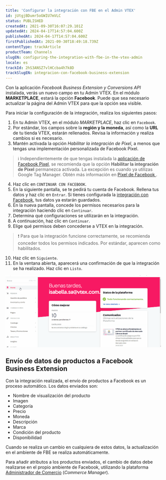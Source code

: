 ```yaml
---
title: 'Configurar la integración con FBE en el Admin VTEX'
id: jUtgjBDumr5oGWIU7mVLC
status: PUBLISHED
createdAt: 2021-09-30T16:07:29.101Z
updatedAt: 2024-04-17T14:57:04.600Z
publishedAt: 2024-04-17T14:57:04.600Z
firstPublishedAt: 2021-09-30T18:49:18.739Z
contentType: trackArticle
productTeam: Channels
slugEN: configuring-the-integration-with-fbe-in-the-vtex-admin
locale: es
trackId: 2hS3ANSZ7vlHCcba4h7k8D
trackSlugEN: integracion-con-facebook-business-extension
---
```


Con la aplicación _Facebook Business Extension y Conversions API_ instalada, verás un nuevo campo en tu Admin VTEX. En el módulo **MARKETPLACE**, estará la opción **Facebook**. Puede que sea necesario actualizar la página del Admin VTEX para que la opción sea visible.

Para iniciar la configuración de la integración, realiza los siguientes pasos:

1. En tu Admin VTEX, en el módulo _MARKETPLACE_, haz clic en `Facebook`.
2. Por estándar, los campos sobre la **región y la moneda**, así como la **URL** de tu tienda VTEX, estarán rellenados. Revisa la información y realiza cambios si es necesario.
3. Mantén activada la opción _Habilitar la integración de Píxel_, a menos que tengas una implementación personalizada de Facebook Pixel. 

  > ℹ️ Independientemente de que tengas instalada la <a href= "https://apps.vtex.com/vtex-facebook-pixel/p">aplicación de Facebook Pixel</a>, se recomienda que la opción **Habilitar la integración de Píxel** permanezca activada. La excepción es cuando ya utilizas Google Tag Manager. Obtén más información en <a href= "https://help.vtex.com/es/tracks/integracao-com-o-facebook-business-extension--2hS3ANSZ7vlHCcba4h7k8D/434Z1iWnaa0zbOMDyr6oi#pixel-de-facebook">Píxel de Facebook </a>.

4. Haz clic en `CONTINUAR CON FACEBOOK`.
5. En la siguiente pantalla, se te pedirá tu cuenta de Facebook. Rellena tus datos y haz clic en `Entrar`. Si tienes configurada la [integración con Facebook](https://help.vtex.com/es/tracks/integracao-com-o-facebook--7h8KvIC4DbRRc8VlyJ8PFc), tus datos ya estarán guardados.
6. En la nueva pantalla, concede los permisos necesarios para la integración haciendo clic en `Continuar`.
7. Determina qué configuraciones se utilizarán en la integración.
8. A continuación, haz clic en `Continuar`.
9. Elige qué permisos deben concederse a VTEX en la integración.

  > ❗ Para que la integración funcione correctamente, se recomienda conceder todos los permisos indicados. Por estándar, aparecen como habilitados.

10. Haz clic en `Siguiente`.
11. En la ventana abierta, aparecerá una confirmación de que la integración se ha realizado. Haz clic en `Listo`.

![gif es v1](https://raw.githubusercontent.com/vtexdocs/help-center-content/refs/heads/main/docs/es/tracks/integracion-con-facebook-business-extension/configurar-la-integracion-con-fbe-en-el-admin-vtex_1.gif)

## Envío de datos de productos a Facebook Business Extension

Con la integración realizada, el envío de productos a Facebook es un proceso automático. Los datos enviados son:

- Nombre de visualización del producto
- Imagen
- Categoría
- Precio
- Moneda
- Descripción
- Marca
- Condición del producto
- Disponibilidad

Cuando se realiza un cambio en cualquiera de estos datos, la actualización en el ambiente de FBE se realiza automáticamente. 

Para añadir atributos a los productos enviados, el cambio de datos debe realizarse en el propio ambiente de Facebook, utilizando la plataforma [Administrador de Comercio](https://www.facebook.com/business/help/2371372636254534?locale=es_LA) (_Commerce Manager_).

